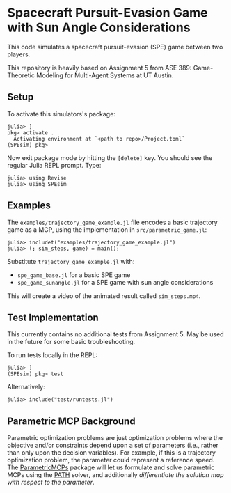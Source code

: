 # Spacecraft Pursuit-Evasion Game with Sun Angle Considerations
This code simulates a spacecraft pursuit-evasion (SPE) game between two players.

This repository is heavily based on Assignment 5 from ASE 389: Game-Theoretic Modeling for Multi-Agent Systems at UT Austin.


## Setup
To activate this simulators's package:
```console
julia> ]
pkg> activate .
  Activating environment at `<path to repo>/Project.toml`
(SPEsim) pkg>
```
Now exit package mode by hitting the `[delete]` key. You should see the regular Julia REPL prompt. Type:
```console
julia> using Revise
julia> using SPEsim
```


## Examples
The `examples/trajectory_game_example.jl` file encodes a basic trajectory game as a MCP, using the implementation in `src/parametric_game.jl`:

```console
julia> includet("examples/trajectory_game_example.jl")
julia> (; sim_steps, game) = main();
```

Substitute `trajectory_game_example.jl` with:
- `spe_game_base.jl` for a basic SPE game
- `spe_game_sunangle.jl` for a SPE game with sun angle considerations

This will create a video of the animated result called `sim_steps.mp4`.


## Test Implementation
This currently contains no additional tests from Assignment 5. May be used in the future for some basic troubleshooting.

To run tests locally in the REPL:
```console
julia> ]
(SPEsim) pkg> test
```

Alternatively:
```console
julia> include("test/runtests.jl")
```


## Parametric MCP Background
Parametric optimization problems are just optimization problems where the objective and/or constraints depend upon a set of parameters (i.e., rather than only upon the decision variables). For example, if this is a trajectory optimization problem, the parameter could represent a reference speed. The [ParametricMCPs](https://github.com/lassepe/ParametricMCPs.jl) package will let us formulate and solve parametric MCPs using the [PATH](https://pages.cs.wisc.edu/~ferris/path.html) solver, and additionally _differentiate the solution map with respect to the parameter_.